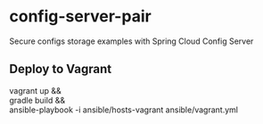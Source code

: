 # config-server-pair

Secure configs storage examples with Spring Cloud Config Server

## Deploy to Vagrant

vagrant up && \
    gradle build && \
    ansible-playbook -i ansible/hosts-vagrant ansible/vagrant.yml